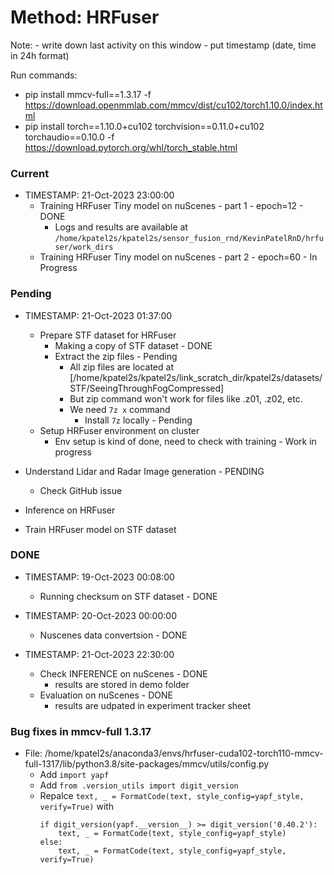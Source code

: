 # Method: HRFuser

Note:
    - write down last activity on this window
    - put timestamp (date, time in 24h format)

Run commands:
- pip install mmcv-full==1.3.17 -f https://download.openmmlab.com/mmcv/dist/cu102/torch1.10.0/index.html
- pip install torch==1.10.0+cu102 torchvision==0.11.0+cu102 torchaudio==0.10.0 -f https://download.pytorch.org/whl/torch_stable.html


### Current

- TIMESTAMP: 21-Oct-2023 23:00:00
    - Training HRFuser Tiny model on nuScenes - part 1 - epoch=12 - DONE
        - Logs and results are available at `/home/kpatel2s/kpatel2s/sensor_fusion_rnd/KevinPatelRnD/hrfuser/work_dirs`
    - Training HRFuser Tiny model on nuScenes - part 2 - epoch=60 - In Progress


### Pending


- TIMESTAMP: 21-Oct-2023 01:37:00
    - Prepare STF dataset for HRFuser
        - Making a copy of STF dataset - DONE
        - Extract the zip files - Pending
            - All zip files are located at [/home/kpatel2s/kpatel2s/link_scratch_dir/kpatel2s/datasets/STF/SeeingThroughFogCompressed]
            - But zip command won't work for files like .z01, .z02, etc.
            - We need `7z x` command
                - Install `7z` locally - Pending
    - Setup HRFuser environment on cluster
        - Env setup is kind of done, need to check with training - Work in progress





- Understand Lidar and Radar Image generation - PENDING
    - Check GitHub issue
- Inference on HRFuser
- Train HRFuser model on STF dataset




### DONE

- TIMESTAMP: 19-Oct-2023 00:08:00
    - Running checksum on STF dataset - DONE

- TIMESTAMP: 20-Oct-2023 00:00:00
    - Nuscenes data convertsion - DONE

- TIMESTAMP: 21-Oct-2023 22:30:00
    - Check INFERENCE on nuScenes - DONE
        - results are stored in demo folder
    - Evaluation on nuScenes - DONE
        - results are udpated in experiment tracker sheet


### Bug fixes in mmcv-full 1.3.17

- File: /home/kpatel2s/anaconda3/envs/hrfuser-cuda102-torch110-mmcv-full-1317/lib/python3.8/site-packages/mmcv/utils/config.py
    - Add `import yapf`
    - Add `from .version_utils import digit_version`
    - Repalce `text, _ = FormatCode(text, style_config=yapf_style, verify=True)` with 
        ```
        if digit_version(yapf.__version__) >= digit_version('0.40.2'):
            text, _ = FormatCode(text, style_config=yapf_style)
        else:
            text, _ = FormatCode(text, style_config=yapf_style, verify=True)
        ```